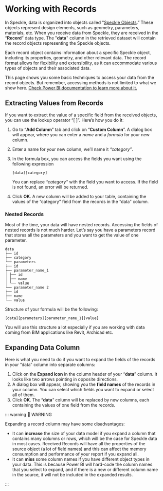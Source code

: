 # Working with Records

In Speckle, data is organized into objects called "[Speckle Objects](/user/concepts-advanced.html#the-base-object-🟦).” These objects represent design elements, such as geometry, parameters, materials, etc. When you receive data from Speckle, they are received in the “**Record**” data type. The "**data**" column in the retrieved dataset will contain the record objects representing the Speckle objects.

Each record object contains information about a specific Speckle object, including its properties, geometry, and other relevant data. The record format allows for flexibility and extensibility, as it can accommodate various types of objects and their associated data.

This page shows you some basic techniques to access your data from the record objects. But remember, accessing methods is not limited to what we show here. [Check Power BI documentation to learn more about it.](https://learn.microsoft.com/en-us/powerquery-m/record-field)

## Extracting Values from Records

If you want to extract the value of a specific field from the received objects, you can use the lookup operator “[ ]”. Here’s how you do it:

<!-- <video autoplay muted loop>
  <source src="./img-powerbi/17-record-field.mp4" type="video/mp4">
  Your browser does not support the video tag.
</video> -->

1. Go to “**Add Column**” tab and click on “**Custom Column**”. A dialog box will appear, where you can enter a _name_ and a _formula_ for your new column.
2. Enter a name for your new column, we’ll name it _“category”_.
3. In the formula box, you can access the fields you want using the following expression

   ```
   [data][category]
   ```

   You can replace _“category”_ with the field you want to access. If the field is not found, an error will be returned.

4. Click **OK**. A new column will be added to your table, containing the values of the “category” field from the records in the “data” column.

### Nested Records

<!-- <video autoplay muted loop>
  <source src="./img-powerbi/18-record-nested-field.mp4" type="video/mp4">
  Your browser does not support the video tag.
</video> -->

Most of the time, your data will have nested records. Accessing the fields of nested records is not much harder. Let’s say you have a parameters record that stores all the parameters and you want to get the value of one parameter.

```
data
├── id
├── category
└── parameters
├── id
├── parameter_name_1
│ ├── id
│ ├── name
│ └── value
└── parameter_name 2
├── id
├── name
└── value
```

Structure of your formula will be the following:

```
[data][parameters][parameter_name_1][value]
```

You will use this structure a lot especially if you are working with data coming from BIM applications like Revit, Archicad etc.

## Expanding Data Column

Here is what you need to do if you want to expand the fields of the records in your “data” column into separate columns:

<!-- <video autoplay muted loop>
  <source src="./img-powerbi/19-expand-data-column.mp4" type="video/mp4">
  Your browser does not support the video tag.
</video> -->

1. Click on the **Expand icon** in the column header of your “**data**” column. It looks like two arrows pointing in opposite directions.
2. A dialog box will appear, showing you the **field names** of the records in your column. You can select which fields you want to expand or select all of them.
3. Click **OK**. The “**data**” column will be replaced by new columns, each containing the values of one field from the records.

::: warning 📌 WARNING

Expanding a record column may have some disadvantages:

- It can **increase** the size of your data model if you expand a column that contains many columns or rows, which will be the case for Speckle data in most cases. Received Records will have all the properties of the source object (a lot of field names) and this can affect the memory consumption and performance of your report if you expand all.
- It can **miss** some column names if you have different object types in your data. This is because Power BI will hard-code the column names that you select to expand, and if there is a new or different column name in the source, it will not be included in the expanded results.

:::

